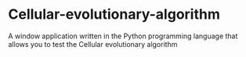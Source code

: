 # Cellular-evolutionary-algorithm
A window application written in the Python programming language that allows you to test the Cellular evolutionary algorithm
